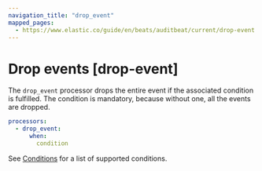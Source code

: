 ```yaml
---
navigation_title: "drop_event"
mapped_pages:
  - https://www.elastic.co/guide/en/beats/auditbeat/current/drop-event.html
---
```


# Drop events [drop-event]


The `drop_event` processor drops the entire event if the associated condition is fulfilled. The condition is mandatory, because without one, all the events are dropped.

```yaml
processors:
  - drop_event:
      when:
        condition
```

See [Conditions](/reference/auditbeat/defining-processors.md#conditions) for a list of supported conditions.

